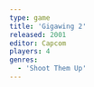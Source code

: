 ```yaml
---
type: game
title: 'Gigawing 2'
released: 2001
editor: Capcom
players: 4
genres:
  - 'Shoot Them Up'
---
```

